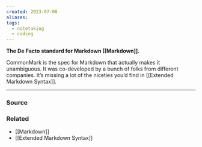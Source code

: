 ```yaml
---
created: 2023-07-08
aliases: 
tags:
  - notetaking
  - coding
---
```

**The De Facto standard for Markdown [[Markdown]].**

CommonMark is the spec for Markdown that actually makes it unambiguous. It was co-developed by a bunch of folks from different companies. It’s missing a lot of the niceties you’d find in [[Extended Markdown Syntax]].

---

### Source

### Related
- [[Markdown]] 
- [[Extended Markdown Syntax]]